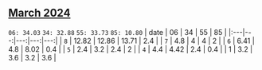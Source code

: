 ## [March 2024](2024-03.csv)

`06: 34.03` `34: 32.88` `55: 33.73` `85: 10.80` 
| date | 06 | 34 | 55 | 85 |
|:---|---:|---:|---:|---:|
| `8` | 12.82 | 12.86 | 13.71 | 2.4 <tr></tr>|
| `7` | 4.8 | 4 | 4 | 2 <tr></tr>|
| `6` | 6.41 | 4.8 | 8.02 | 0.4 <tr></tr>|
| `5` | 2.4 | 3.2 | 2.4 | 2 <tr></tr>|
| `4` | 4.4 | 4.42 | 2.4 | 0.4 <tr></tr>|
| 1 | 3.2 | 3.6 | 3.2 | 3.6 <tr></tr>|
